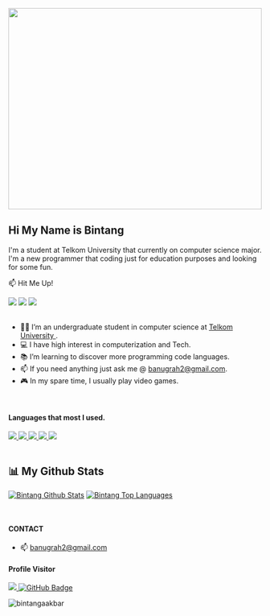 <a href="#"><img width="100%" height="400px" src="https://media.giphy.com/media/bcKmIWkUMCjVm/giphy.gif" height="175px"/></a>

## Hi My Name is Bintang

I'm a student at Telkom University that currently on computer science major. I'm a new programmer that coding just for education purposes and looking for some fun.

📫	 Hit Me Up!

<div> 
  <a href="https://www.instagram.com/bintang.aanugrah/" target="_blank"><img src="https://img.shields.io/badge/-Instagram-%23E4405F?style=for-the-badge&logo=instagram&logoColor=white" target="_blank"></a>
  <a href="https://discord.gg/HdG9ce69Ca" target="_blank"><img src="https://img.shields.io/badge/Discord-7289DA?style=for-the-badge&logo=discord&logoColor=white" target="_blank"></a>
  <a href = "mailto:banugrah2@gmail.com"><img src="https://img.shields.io/badge/-Gmail-%23333?style=for-the-badge&logo=gmail&logoColor=white" target="_blank"></a>
</div>

<br />

- 👨‍🎓	I’m an undergraduate student in computer science at <a href="https://telkomuniversity.ac.id/" target="_blank">Telkom University </a> .
- 💻 I have high interest in computerization and Tech.
- 📚 I’m learning to discover more programming code languages.
- 📫 If you need anything just ask me @ banugrah2@gmail.com.
- 🎮 In my spare time, I usually play video games.

<br />

#### Languages that most I used.

<p align="left"> 
<!--     <a href="https://www.java.com" target="_blank"> <img src="https://img.icons8.com/color/48/000000/java-coffee-cup-logo.png"/> </a> -->
    <a href="https://www.w3.org/html/" target="_blank"> <img src="https://img.icons8.com/color/48/000000/html-5.png"/> </a>
    <a href="https://www.w3schools.com/css/" target="_blank"> <img src="https://img.icons8.com/color/48/000000/css3.png"/> </a> 
    <a href="https://getbootstrap.com" target="_blank"> <img src="https://img.icons8.com/color/48/000000/bootstrap.png"/> </a> 
    <a href="https://www.python.org" target="_blank"> <img src="https://img.icons8.com/color/48/000000/python.png"/> </a>
    <a style="padding-right:8px;" href="https://www.mysql.com/" target="_blank"> <img src="https://img.icons8.com/fluent/50/000000/mysql-logo.png"/> </a>

<br />
<br />

## 📊 My Github Stats
<a href="https://github.com/bintangaakbar/github-readme-stats"><img alt="Bintang Github Stats" src="https://github-readme-stats.vercel.app/api?username=bintangaakbar&show_icons=true&count_private=true&theme=react&hide_border=true&bg_color=0D1117" /></a>
<a href="https://github.com/bintangaakbar/github-readme-stats"><img alt="Bintang Top Languages" src="https://github-readme-stats.vercel.app/api/top-langs/?username=bintangaakbar&langs_count=8&count_private=true&layout=compact&theme=react&hide_border=true&bg_color=0D1117" /></a><br/>

<br />

#### CONTACT
- 📫 banugrah2@gmail.com

#### Profile Visitor

<a href="https://github.com/Meghna-DAS/github-profile-views-counter">
    <img src="https://komarev.com/ghpvc/?username=bintangaakbar">
</a>
<a href="https://github.com/bintangaakbar?tab=followers"><img src="https://img.shields.io/github/followers/bintangaakbar?label=Followers&style=social" alt="GitHub Badge"></a>


<p><img align="center" src="https://github-readme-streak-stats.herokuapp.com/?user=bintangaakbar&" alt="bintangaakbar" /></p>
